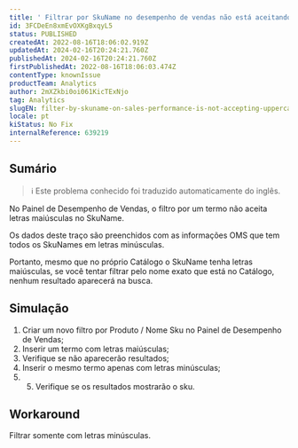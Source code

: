 ```yaml
---
title: ' Filtrar por SkuName no desempenho de vendas não está aceitando maiúsculas.'
id: 3FCDeEn8xmEvOXKgBxqyL5
status: PUBLISHED
createdAt: 2022-08-16T18:06:02.919Z
updatedAt: 2024-02-16T20:24:21.760Z
publishedAt: 2024-02-16T20:24:21.760Z
firstPublishedAt: 2022-08-16T18:06:03.474Z
contentType: knownIssue
productTeam: Analytics
author: 2mXZkbi0oi061KicTExNjo
tag: Analytics
slugEN: filter-by-skuname-on-sales-performance-is-not-accepting-uppercase
locale: pt
kiStatus: No Fix
internalReference: 639219
---
```


## Sumário

>ℹ️ Este problema conhecido foi traduzido automaticamente do inglês.


No Painel de Desempenho de Vendas, o filtro por um termo não aceita letras maiúsculas no SkuName.

Os dados deste traço são preenchidos com as informações OMS que tem todos os SkuNames em letras minúsculas.

Portanto, mesmo que no próprio Catálogo o SkuName tenha letras maiúsculas, se você tentar filtrar pelo nome exato que está no Catálogo, nenhum resultado aparecerá na busca.


##

## Simulação



1. Criar um novo filtro por Produto / Nome Sku no Painel de Desempenho de Vendas;
2. Inserir um termo com letras maiúsculas;
3. Verifique se não aparecerão resultados;
4. Inserir o mesmo termo apenas com letras minúsculas;
5. 5. Verifique se os resultados mostrarão o sku.


##

## Workaround


Filtrar somente com letras minúsculas.

